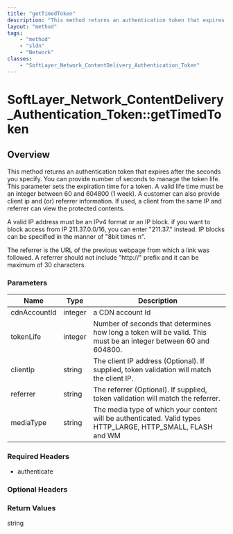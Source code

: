 ```yaml
---
title: "getTimedToken"
description: "This method returns an authentication token that expires after the seconds you specify. You can provide number of second... "
layout: "method"
tags:
    - "method"
    - "sldn"
    - "Network"
classes:
    - "SoftLayer_Network_ContentDelivery_Authentication_Token"
---
```

# SoftLayer_Network_ContentDelivery_Authentication_Token::getTimedToken
## Overview 
This method returns an authentication token that expires after the seconds you specify. You can provide number of seconds to manage the token life.  This parameter sets the expiration time for a token. A valid life time must be an integer between 60 and 604800 (1 week). A customer can also provide client ip and (or) referrer information.  If used, a client from the same IP and referrer can view the protected contents. 

A valid IP address must be an IPv4 format or an IP block. if you want to block access from IP 211.37.0.0/16, you can enter "211.37." instead. IP blocks can be specified in the manner of "8bit times n". 

The referrer is the URL of the previous webpage from which a link was followed.  A referrer should not include "http://" prefix and it can be maximum of 30 characters. 

### Parameters 
|Name | Type | Description |
| --- | --- | --- |
|cdnAccountId| integer| a CDN account Id|
|tokenLife| integer| Number of seconds that determines how long a token will be valid.  This must be an integer between 60 and 604800.|
|clientIp| string| The client IP address (Optional). If supplied, token validation will match the client IP.|
|referrer| string| The referrer (Optional). If supplied, token validation will match the referrer.|
|mediaType| string| The media type of which your content will be authenticated. Valid types HTTP_LARGE, HTTP_SMALL, FLASH and WM|


### Required Headers
* authenticate

### Optional Headers

### Return Values
string

